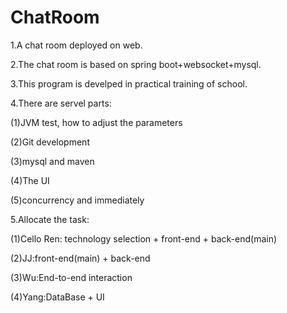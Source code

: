 # ChatRoom
1.A chat room deployed on web.

2.The chat room is based on spring boot+websocket+mysql.

3.This program is develped in practical training of school.

4.There are servel parts: 

  (1)JVM test, how to adjust the parameters 
  
  (2)Git development
  
  (3)mysql and maven
  
  (4)The UI
  
  (5)concurrency and immediately
  
5.Allocate the task:
  
  (1)Cello Ren: technology selection + front-end + back-end(main)
   
  (2)JJ:front-end(main) + back-end
  
  (3)Wu:End-to-end interaction
  
  (4)Yang:DataBase + UI
